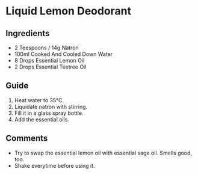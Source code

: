 # Liquid Lemon Deodorant

## Ingredients
* 2 Teespoons / 14g Natron
* 100ml Cooked And Cooled Down Water
* 8 Drops Essential Lemon Oil
* 2 Drops Essential Teetree Oil

## Guide
1. Heat water to 35°C.
2. Liquidate natron with stirring.
3. Fill it in a glass spray bottle.
4. Add the essential oils.

## Comments
- Try to swap the essential lemon oil with essential sage oil. Smells good, too.
- Shake everytime before using it.
